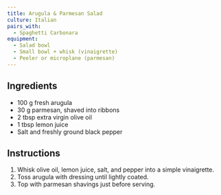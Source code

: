 ```yaml
---
title: Arugula & Parmesan Salad
culture: Italian
pairs_with:
  - Spaghetti Carbonara
equipment:
  - Salad bowl
  - Small bowl + whisk (vinaigrette)
  - Peeler or microplane (parmesan)
---
```


## Ingredients
- 100 g fresh arugula
- 30 g parmesan, shaved into ribbons
- 2 tbsp extra virgin olive oil
- 1 tbsp lemon juice
- Salt and freshly ground black pepper

## Instructions
1. Whisk olive oil, lemon juice, salt, and pepper into a simple vinaigrette.
2. Toss arugula with dressing until lightly coated.
3. Top with parmesan shavings just before serving.
